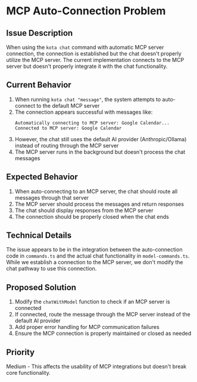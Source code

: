 # MCP Auto-Connection Problem

## Issue Description

When using the `kota chat` command with automatic MCP server connection, the connection is established but the chat doesn't properly utilize the MCP server. The current implementation connects to the MCP server but doesn't properly integrate it with the chat functionality.

## Current Behavior

1. When running `kota chat "message"`, the system attempts to auto-connect to the default MCP server
2. The connection appears successful with messages like:
   ```
   Automatically connecting to MCP server: Google Calendar...
   Connected to MCP server: Google Calendar
   ```
3. However, the chat still uses the default AI provider (Anthropic/Ollama) instead of routing through the MCP server
4. The MCP server runs in the background but doesn't process the chat messages

## Expected Behavior

1. When auto-connecting to an MCP server, the chat should route all messages through that server
2. The MCP server should process the messages and return responses
3. The chat should display responses from the MCP server
4. The connection should be properly closed when the chat ends

## Technical Details

The issue appears to be in the integration between the auto-connection code in `commands.ts` and the actual chat functionality in `model-commands.ts`. While we establish a connection to the MCP server, we don't modify the chat pathway to use this connection.

## Proposed Solution

1. Modify the `chatWithModel` function to check if an MCP server is connected
2. If connected, route the message through the MCP server instead of the default AI provider
3. Add proper error handling for MCP communication failures
4. Ensure the MCP connection is properly maintained or closed as needed

## Priority

Medium - This affects the usability of MCP integrations but doesn't break core functionality.
